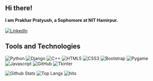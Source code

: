## Hi there!

**I am Prakhar Pratyush, a Sophomore at NIT Hamirpur.**
<br>
<br>
[![LinkedIn](https://img.shields.io/badge/-Prakhar-0077B5?style=flat-square&logo=Linkedin&logoColor=white&link=https://www.linkedin.com/in/prakhar-pratyush-9b93b2192/)](https://www.linkedin.com/in/prakhar-pratyush-9b93b2192/)

## Tools and Technologies


![Python](https://img.shields.io/badge/-Python-black?style=flat-square&logo=Python)
![Django](https://img.shields.io/badge/-Django-black?style=flat-square&logo=django)
![C++](https://img.shields.io/badge/-C++-00599C?style=flat-square&logo=c)
![HTML5](https://img.shields.io/badge/-HTML5-E34F26?style=flat-square&logo=html5&logoColor=white)
![CSS3](https://img.shields.io/badge/-CSS3-1572B6?style=flat-square&logo=css3)
![Bootstrap](https://img.shields.io/badge/-Bootstrap-563D7C?style=flat-square&logo=bootstrap)
![Pygame](https://img.shields.io/badge/-Pygame-1572B6?style=flat-square&logo=pygame)
![Javascript](https://img.shields.io/badge/-Javascript-black?style=flat-square&logo=javascript)
![GitHub](https://img.shields.io/badge/-GitHub-181717?style=flat-square&logo=github)
![Tkinter](https://img.shields.io/badge/-Tkinter-563D7C?style=flat-square&logo=tkinter)

![Github Stats](https://github-readme-stats.vercel.app/api?username=prakhar1144&hide=stars&theme=dark&show_icons=true)
![Top Langs](https://github-readme-stats.vercel.app/api/top-langs/?username=prakhar1144&hide=java&layout=compact)
![hits](https://komarev.com/ghpvc/?username=prakhar1144&color=green)
